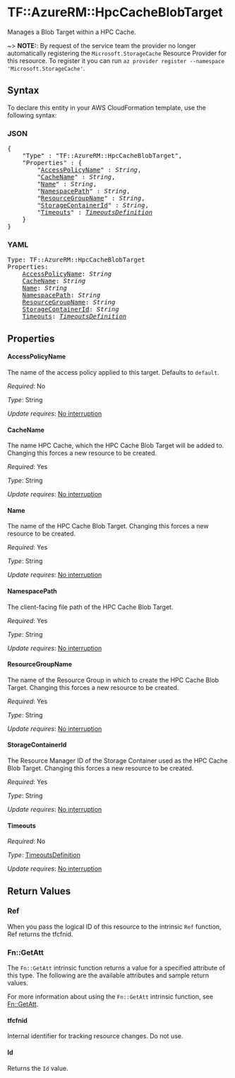 # TF::AzureRM::HpcCacheBlobTarget

Manages a Blob Target within a HPC Cache.

~> **NOTE:**: By request of the service team the provider no longer automatically registering the `Microsoft.StorageCache` Resource Provider for this resource. To register it you can run `az provider register --namespace 'Microsoft.StorageCache'`.

## Syntax

To declare this entity in your AWS CloudFormation template, use the following syntax:

### JSON

<pre>
{
    "Type" : "TF::AzureRM::HpcCacheBlobTarget",
    "Properties" : {
        "<a href="#accesspolicyname" title="AccessPolicyName">AccessPolicyName</a>" : <i>String</i>,
        "<a href="#cachename" title="CacheName">CacheName</a>" : <i>String</i>,
        "<a href="#name" title="Name">Name</a>" : <i>String</i>,
        "<a href="#namespacepath" title="NamespacePath">NamespacePath</a>" : <i>String</i>,
        "<a href="#resourcegroupname" title="ResourceGroupName">ResourceGroupName</a>" : <i>String</i>,
        "<a href="#storagecontainerid" title="StorageContainerId">StorageContainerId</a>" : <i>String</i>,
        "<a href="#timeouts" title="Timeouts">Timeouts</a>" : <i><a href="timeoutsdefinition.md">TimeoutsDefinition</a></i>
    }
}
</pre>

### YAML

<pre>
Type: TF::AzureRM::HpcCacheBlobTarget
Properties:
    <a href="#accesspolicyname" title="AccessPolicyName">AccessPolicyName</a>: <i>String</i>
    <a href="#cachename" title="CacheName">CacheName</a>: <i>String</i>
    <a href="#name" title="Name">Name</a>: <i>String</i>
    <a href="#namespacepath" title="NamespacePath">NamespacePath</a>: <i>String</i>
    <a href="#resourcegroupname" title="ResourceGroupName">ResourceGroupName</a>: <i>String</i>
    <a href="#storagecontainerid" title="StorageContainerId">StorageContainerId</a>: <i>String</i>
    <a href="#timeouts" title="Timeouts">Timeouts</a>: <i><a href="timeoutsdefinition.md">TimeoutsDefinition</a></i>
</pre>

## Properties

#### AccessPolicyName

The name of the access policy applied to this target. Defaults to `default`.

_Required_: No

_Type_: String

_Update requires_: [No interruption](https://docs.aws.amazon.com/AWSCloudFormation/latest/UserGuide/using-cfn-updating-stacks-update-behaviors.html#update-no-interrupt)

#### CacheName

The name HPC Cache, which the HPC Cache Blob Target will be added to. Changing this forces a new resource to be created.

_Required_: Yes

_Type_: String

_Update requires_: [No interruption](https://docs.aws.amazon.com/AWSCloudFormation/latest/UserGuide/using-cfn-updating-stacks-update-behaviors.html#update-no-interrupt)

#### Name

The name of the HPC Cache Blob Target. Changing this forces a new resource to be created.

_Required_: Yes

_Type_: String

_Update requires_: [No interruption](https://docs.aws.amazon.com/AWSCloudFormation/latest/UserGuide/using-cfn-updating-stacks-update-behaviors.html#update-no-interrupt)

#### NamespacePath

The client-facing file path of the HPC Cache Blob Target.

_Required_: Yes

_Type_: String

_Update requires_: [No interruption](https://docs.aws.amazon.com/AWSCloudFormation/latest/UserGuide/using-cfn-updating-stacks-update-behaviors.html#update-no-interrupt)

#### ResourceGroupName

The name of the Resource Group in which to create the HPC Cache Blob Target. Changing this forces a new resource to be created.

_Required_: Yes

_Type_: String

_Update requires_: [No interruption](https://docs.aws.amazon.com/AWSCloudFormation/latest/UserGuide/using-cfn-updating-stacks-update-behaviors.html#update-no-interrupt)

#### StorageContainerId

The Resource Manager ID of the Storage Container used as the HPC Cache Blob Target. Changing this forces a new resource to be created.

_Required_: Yes

_Type_: String

_Update requires_: [No interruption](https://docs.aws.amazon.com/AWSCloudFormation/latest/UserGuide/using-cfn-updating-stacks-update-behaviors.html#update-no-interrupt)

#### Timeouts

_Required_: No

_Type_: <a href="timeoutsdefinition.md">TimeoutsDefinition</a>

_Update requires_: [No interruption](https://docs.aws.amazon.com/AWSCloudFormation/latest/UserGuide/using-cfn-updating-stacks-update-behaviors.html#update-no-interrupt)

## Return Values

### Ref

When you pass the logical ID of this resource to the intrinsic `Ref` function, Ref returns the tfcfnid.

### Fn::GetAtt

The `Fn::GetAtt` intrinsic function returns a value for a specified attribute of this type. The following are the available attributes and sample return values.

For more information about using the `Fn::GetAtt` intrinsic function, see [Fn::GetAtt](https://docs.aws.amazon.com/AWSCloudFormation/latest/UserGuide/intrinsic-function-reference-getatt.html).

#### tfcfnid

Internal identifier for tracking resource changes. Do not use.

#### Id

Returns the <code>Id</code> value.

